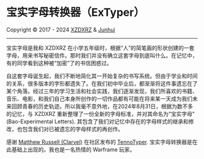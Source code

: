# 宝实字母转换器（ExTyper）                      

Copyright © 2017 - 2024 [XZDXRZ](https://github.com/xzdxrz) & [Junhui](https://github.com/laxib3)                                

---                 

宝实字母是我和 XZDXRZ 在小学五年级时，根据“人”的简笔画的形状创建的一套字母，用来书写秘密信件。那时我们并没有确立这套字母到底叫什么。在记忆中，有的同学看到这种被“加密”了的书信困惑过。                                

自这套字母诞生起，我们不断地简化其一开始复杂的书写系统。但由于学业和时间的关系，很多版本的字形都遗失了。在我们初中毕业后，都渐渐将这件事遗忘在了某个角落。经过三年的学习生活和社会实践，我们逐渐发现，我们所喜欢的书籍、音乐、电影，和我们自己本身所创作的一切作品都有可能在将来某一天成为我们未来回顾青春的历史轨迹。所以我毫不意外地，在2024年8月31日，根据为数不多的记忆，与 XZDXRZ 重新整理了一份全新的字母标准，并对其命名为"宝实字母"(Bao-Experimental Letters). 其包含了我们对记忆中存在的字母样式的继承和修改，也包含我们对已被遗忘的字母样式的再创作。                     

感谢 [Matthew Russell (Clarvel)](https://github.com/clarvel) 在社区发布的 [TennoTyper](https://github.com/clarvel/TennoType). 宝实字母转换器是在此基础上出现的。我也是一名热情的 Warframe 玩家。                
